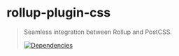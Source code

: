 # rollup-plugin-css

>Seamless integration between Rollup and PostCSS.
>
>[![Dependencies][david-image]][david-url]

[david-image]: https://img.shields.io/david/nuintun/rollup-plugin-css.svg?style=flat-square
[david-url]: https://david-dm.org/nuintun/rollup-plugin-css
